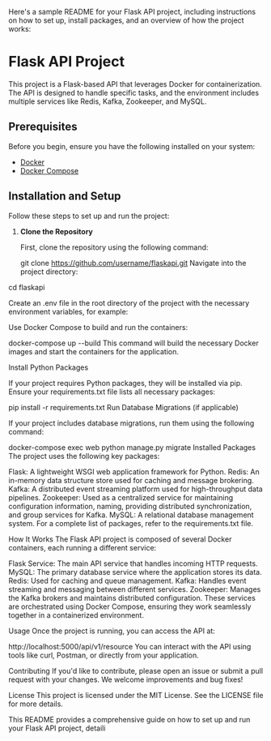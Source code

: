 Here's a sample README for your Flask API project, including instructions on how to set up, install packages, and an overview of how the project works:


# Flask API Project

This project is a Flask-based API that leverages Docker for containerization. The API is designed to handle specific tasks, and the environment includes multiple services like Redis, Kafka, Zookeeper, and MySQL.

## Prerequisites

Before you begin, ensure you have the following installed on your system:

- [Docker](https://www.docker.com/get-started)
- [Docker Compose](https://docs.docker.com/compose/install/)

## Installation and Setup

Follow these steps to set up and run the project:

1. **Clone the Repository**

   First, clone the repository using the following command:


   git clone https://github.com/username/flaskapi.git
Navigate into the project directory:


cd flaskapi


Create an .env file in the root directory of the project with the necessary environment variables, for example:


Use Docker Compose to build and run the containers:


docker-compose up --build
This command will build the necessary Docker images and start the containers for the application.

Install Python Packages

If your project requires Python packages, they will be installed via pip. Ensure your requirements.txt file lists all necessary packages:


pip install -r requirements.txt
Run Database Migrations (if applicable)

If your project includes database migrations, run them using the following command:


docker-compose exec web python manage.py migrate
Installed Packages
The project uses the following key packages:

Flask: A lightweight WSGI web application framework for Python.
Redis: An in-memory data structure store used for caching and message brokering.
Kafka: A distributed event streaming platform used for high-throughput data pipelines.
Zookeeper: Used as a centralized service for maintaining configuration information, naming, providing distributed synchronization, and group services for Kafka.
MySQL: A relational database management system.
For a complete list of packages, refer to the requirements.txt file.

How It Works
The Flask API project is composed of several Docker containers, each running a different service:

Flask Service: The main API service that handles incoming HTTP requests.
MySQL: The primary database service where the application stores its data.
Redis: Used for caching and queue management.
Kafka: Handles event streaming and messaging between different services.
Zookeeper: Manages the Kafka brokers and maintains distributed configuration.
These services are orchestrated using Docker Compose, ensuring they work seamlessly together in a containerized environment.

Usage
Once the project is running, you can access the API at:


http://localhost:5000/api/v1/resource
You can interact with the API using tools like curl, Postman, or directly from your application.

Contributing
If you'd like to contribute, please open an issue or submit a pull request with your changes. We welcome improvements and bug fixes!

License
This project is licensed under the MIT License. See the LICENSE file for more details.



This README provides a comprehensive guide on how to set up and run your Flask API project, detaili
